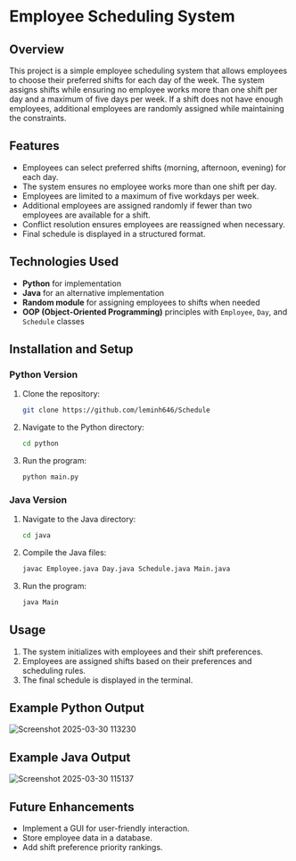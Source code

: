 # Employee Scheduling System

## Overview
This project is a simple employee scheduling system that allows employees to choose their preferred shifts for each day of the week. The system assigns shifts while ensuring no employee works more than one shift per day and a maximum of five days per week. If a shift does not have enough employees, additional employees are randomly assigned while maintaining the constraints.

## Features
- Employees can select preferred shifts (morning, afternoon, evening) for each day.
- The system ensures no employee works more than one shift per day.
- Employees are limited to a maximum of five workdays per week.
- Additional employees are assigned randomly if fewer than two employees are available for a shift.
- Conflict resolution ensures employees are reassigned when necessary.
- Final schedule is displayed in a structured format.

## Technologies Used
- **Python** for implementation
- **Java** for an alternative implementation
- **Random module** for assigning employees to shifts when needed
- **OOP (Object-Oriented Programming)** principles with `Employee`, `Day`, and `Schedule` classes

## Installation and Setup
### Python Version
1. Clone the repository:
   ```sh
   git clone https://github.com/leminh646/Schedule
   ```
2. Navigate to the Python directory:
   ```sh
   cd python
   ```
3. Run the program:
   ```sh
   python main.py
   ```

### Java Version
1. Navigate to the Java directory:
   ```sh
   cd java
   ```
2. Compile the Java files:
   ```sh
   javac Employee.java Day.java Schedule.java Main.java
   ```
3. Run the program:
   ```sh
   java Main
   ```

## Usage
1. The system initializes with employees and their shift preferences.
2. Employees are assigned shifts based on their preferences and scheduling rules.
3. The final schedule is displayed in the terminal.

## Example Python Output
![Screenshot 2025-03-30 113230](https://github.com/user-attachments/assets/2bb795e8-edaa-42f5-8f2f-61faa091b9fc)

## Example Java Output
![Screenshot 2025-03-30 115137](https://github.com/user-attachments/assets/c0a5474c-6d08-4697-ba64-d6b4eb214cc2)

## Future Enhancements
- Implement a GUI for user-friendly interaction.
- Store employee data in a database.
- Add shift preference priority rankings.

